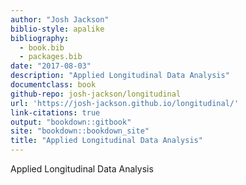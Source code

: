 ```yaml
--- 
author: "Josh Jackson"
biblio-style: apalike
bibliography: 
  - book.bib
  - packages.bib
date: "2017-08-03"
description: "Applied Longitudinal Data Analysis"
documentclass: book
github-repo: josh-jackson/longitudinal
url: 'https://josh-jackson.github.io/longitudinal/'
link-citations: true
output: "bookdown::gitbook"
site: "bookdown::bookdown_site"
title: "Applied Longitudinal Data Analysis"
---
```




Applied Longitudinal Data Analysis



